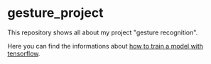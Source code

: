 # gesture_project

This repository shows all about my project "gesture recognition".

Here you can find the informations about [how to train a model with tensorflow](https://github.com/gitkatrin/gesture_project/blob/master/train_hand_datasets.md).
